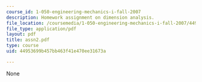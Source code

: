 ```yaml
---
course_id: 1-050-engineering-mechanics-i-fall-2007
description: Homework assignment on dimension analysis.
file_location: /coursemedia/1-050-engineering-mechanics-i-fall-2007/44953699b457bb463f41e470ee31673a_assn2.pdf
file_type: application/pdf
layout: pdf
title: assn2.pdf
type: course
uid: 44953699b457bb463f41e470ee31673a

---
```

None
